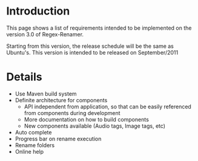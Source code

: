 # Introduction #

This page shows a list of requirements intended to be implemented on the version 3.0 of Regex-Renamer.

Starting from this version, the release schedule will be the same as Ubuntu's. This version is intended to be released on September/2011


# Details #

  * Use Maven build system
  * Definite architecture for components
    * API independent from application, so that can be easily referenced from components during development
    * More documentation on how to build components
    * New components available (Audio tags, Image tags, etc)
  * Auto complete
  * Progress bar on rename execution
  * Rename folders
  * Online help